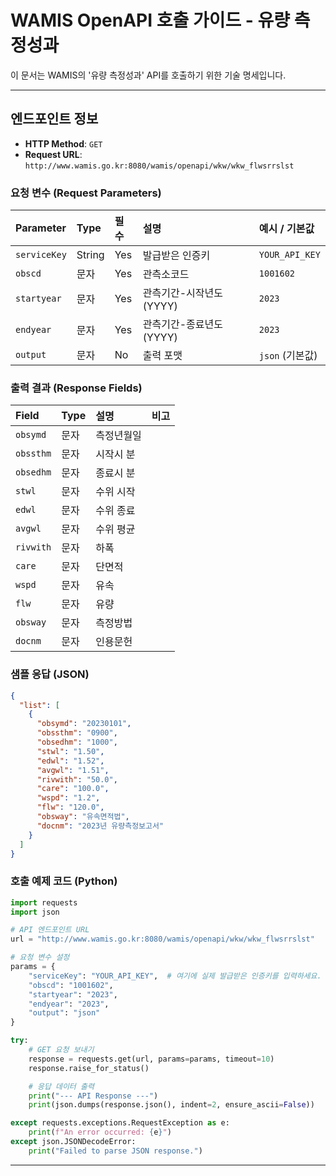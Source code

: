 # WAMIS OpenAPI 호출 가이드 - 유량 측정성과

이 문서는 WAMIS의 '유량 측정성과' API를 호출하기 위한 기술 명세입니다.

---

## 엔드포인트 정보

- **HTTP Method**: `GET`
- **Request URL**: `http://www.wamis.go.kr:8080/wamis/openapi/wkw/wkw_flwsrrslst`

### 요청 변수 (Request Parameters)

| Parameter | Type | 필수 | 설명 | 예시 / 기본값 |
| :-------- | :--- | :--- | :--- | :------------ |
| `serviceKey` | String | Yes | 발급받은 인증키 | `YOUR_API_KEY` |
| `obscd` | 문자 | Yes | 관측소코드 | `1001602` |
| `startyear` | 문자 | Yes | 관측기간-시작년도 (YYYY) | `2023` |
| `endyear` | 문자 | Yes | 관측기간-종료년도 (YYYY) | `2023` |
| `output` | 문자 | No | 출력 포맷 | `json` (기본값) |

### 출력 결과 (Response Fields)

| Field | Type | 설명 | 비고 |
| :---- | :--- | :--- | :--- |
| `obsymd` | 문자 | 측정년월일 | |
| `obssthm` | 문자 | 시작시 분 | |
| `obsedhm` | 문자 | 종료시 분 | |
| `stwl` | 문자 | 수위 시작 | |
| `edwl` | 문자 | 수위 종료 | |
| `avgwl` | 문자 | 수위 평균 | |
| `rivwith` | 문자 | 하폭 | |
| `care` | 문자 | 단면적 | |
| `wspd` | 문자 | 유속 | |
| `flw` | 문자 | 유량 | |
| `obsway` | 문자 | 측정방법 | |
| `docnm` | 문자 | 인용문헌 | |

### 샘플 응답 (JSON)

```json
{
  "list": [
    {
      "obsymd": "20230101",
      "obssthm": "0900",
      "obsedhm": "1000",
      "stwl": "1.50",
      "edwl": "1.52",
      "avgwl": "1.51",
      "rivwith": "50.0",
      "care": "100.0",
      "wspd": "1.2",
      "flw": "120.0",
      "obsway": "유속면적법",
      "docnm": "2023년 유량측정보고서"
    }
  ]
}
```

### 호출 예제 코드 (Python)

```python
import requests
import json

# API 엔드포인트 URL
url = "http://www.wamis.go.kr:8080/wamis/openapi/wkw/wkw_flwsrrslst"

# 요청 변수 설정
params = {
    "serviceKey": "YOUR_API_KEY",  # 여기에 실제 발급받은 인증키를 입력하세요.
    "obscd": "1001602",
    "startyear": "2023",
    "endyear": "2023",
    "output": "json"
}

try:
    # GET 요청 보내기
    response = requests.get(url, params=params, timeout=10)
    response.raise_for_status()

    # 응답 데이터 출력
    print("--- API Response ---")
    print(json.dumps(response.json(), indent=2, ensure_ascii=False))

except requests.exceptions.RequestException as e:
    print(f"An error occurred: {e}")
except json.JSONDecodeError:
    print("Failed to parse JSON response.")

```

---
